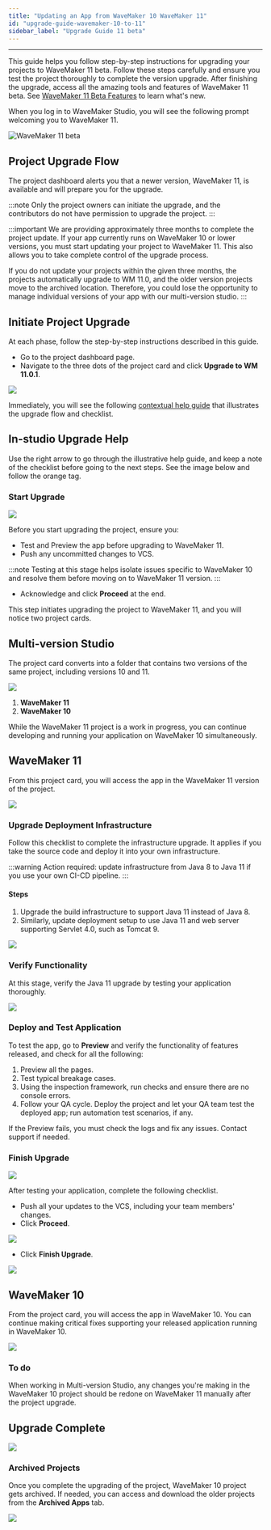 ```yaml
---
title: "Updating an App from WaveMaker 10 WaveMaker 11"
id: "upgrade-guide-wavemaker-10-to-11"
sidebar_label: "Upgrade Guide 11 beta"
---
```

---

This guide helps you follow step-by-step instructions for upgrading your projects to WaveMaker 11 beta. Follow these steps carefully and ensure you test the project thoroughly to complete the version upgrade. After finishing the upgrade, access all the amazing tools and features of WaveMaker 11 beta. See [WaveMaker 11 Beta Features](/learn/app-development/wavemaker-overview/wavemaker-11-beta) to learn what's new.

When you log in to WaveMaker Studio, you will see the following prompt welcoming you to WaveMaker 11.

![WaveMaker 11 beta](/learn/assets/wavemaker-11-beta.png)

## Project Upgrade Flow

The project dashboard alerts you that a newer version, WaveMaker 11, is available and will prepare you for the upgrade. 

:::note
Only the project owners can initiate the upgrade, and the contributors do not have permission to upgrade the project.
:::

:::important
We are providing approximately three months to complete the project update. If your app currently runs on WaveMaker 10 or lower versions, you must start updating your project to WaveMaker 11. This also allows you to take complete control of the upgrade process. 

If you do not update your projects within the given three months, the projects automatically upgrade to WM 11.0, and the older version projects move to the archived location. Therefore, you could lose the opportunity to manage individual versions of your app with our multi-version studio.
:::

## Initiate Project Upgrade

At each phase, follow the step-by-step instructions described in this guide.

- Go to the project dashboard page.
- Navigate to the three dots of the project card and click **Upgrade to WM 11.0.1**.

![](/learn/assets/initiate-project-upgrade.png)

Immediately, you will see the following [contextual help guide](#in-studio-upgrade-help) that illustrates the upgrade flow and checklist.

## In-studio Upgrade Help

Use the right arrow to go through the illustrative help guide, and keep a note of the checklist before going to the next steps. See the image below and follow the orange tag.

### Start Upgrade

![](/learn/assets/help-start-upgrade.png)

Before you start upgrading the project, ensure you: 

- Test and Preview the app before upgrading to WaveMaker 11.
- Push any uncommitted changes to VCS.

:::note
Testing at this stage helps isolate issues specific to WaveMaker 10 and resolve them before moving on to WaveMaker 11 version. 
:::

- Acknowledge and click **Proceed** at the end. 

This step initiates upgrading the project to WaveMaker 11, and you will notice two project cards.

## Multi-version Studio

The project card converts into a folder that contains two versions of the same project, including versions 10 and 11.

![](/learn/assets/converts-into-two-project-cards.png)

1. **WaveMaker 11**
2. **WaveMaker 10**

While the WaveMaker 11 project is a work in progress, you can continue developing and running your application on WaveMaker 10 simultaneously.

## WaveMaker 11

From this project card, you will access the app in the WaveMaker 11 version of the project. 

![](/learn/assets/project-card-wavemaker-11.png)

### Upgrade Deployment Infrastructure

Follow this checklist to complete the infrastructure upgrade. It applies if you take the source code and deploy it into your own infrastructure.

:::warning
Action required: update infrastructure from Java 8 to Java 11 if you use your own CI-CD pipeline. 
:::

#### Steps

1. Upgrade the build infrastructure to support Java 11 instead of Java 8.
2. Similarly, update deployment setup to use Java 11 and web server supporting Servlet 4.0, such as Tomcat 9. 

![](/learn/assets/help-upgrade-deployment-infra.png)

### Verify Functionality

At this stage, verify the Java 11 upgrade by testing your application thoroughly. 

![](/learn/assets/help-verify-functionality.png)

### Deploy and Test Application

To test the app, go to **Preview** and verify the functionality of features released, and check for all the following:

1. Preview all the pages.
2. Test typical breakage cases.
3. Using the inspection framework, run checks and ensure there are no console errors.
4. Follow your QA cycle. Deploy the project and let your QA team test the deployed app; run automation test scenarios, if any.

If the Preview fails, you must check the logs and fix any issues. Contact support if needed.

### Finish Upgrade

![](/learn/assets/help-finish-upgrade.png)

After testing your application, complete the following checklist. 

- Push all your updates to the VCS, including your team members' changes. 
- Click **Proceed**.

![](/learn/assets/push-to-vcs-upgrade.png)

- Click **Finish Upgrade**.

![](/learn/assets/finish-upgrade-wavemaker-11.png)

## WaveMaker 10

From the project card, you will access the app in WaveMaker 10. You can continue making critical fixes supporting your released application running in WaveMaker 10.

![](/learn/assets/project-card-wavemaker-10.png)

### To do

When working in Multi-version Studio, any changes you're making in the WaveMaker 10 project should be redone on WaveMaker 11 manually after the project upgrade.

## Upgrade Complete

![](/learn/assets/help-upgrade-complete.png)

### Archived Projects

Once you complete the upgrading of the project, WaveMaker 10 project gets archived. If needed, you can access and download the older projects from the **Archived Apps** tab.

![](/learn/assets/upgraded-project-archived.png)
